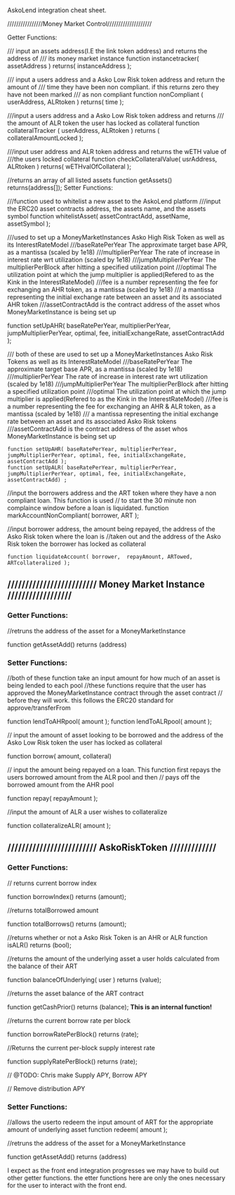 AskoLend integration cheat sheet.

////////////////Money Market Control////////////////////

Getter Functions:

/// input an assets address(I.E the link token address) and returns the address of
/// its money market instance
    function instancetracker( assetAddress ) returns( instanceAddress );


/// input a users address and a Asko Low Risk token address and return the amount of
/// time they have been non compliant. if this returns zero they have not been marked
/// as non compliant
    function nonCompliant ( userAddress, ALRtoken ) returns( time );

///input a users address and a Asko Low Risk token address and returns
/// the amount of ALR token the user has locked as collateral
    function collateralTracker ( userAddress, ALRtoken ) returns ( collateralAmountLocked );

///input user address and ALR token address and returns the wETH value of
///the users locked collateral
    function checkCollateralValue( usrAddress, ALRtoken )  returns( wETHvalOfCollateral );

//returns an array of all listed assets
    function getAssets() returns(address[]);
Setter Functions:

///function used to whitelist a new asset to the AskoLend platform
///input the ERC20 asset contracts address, the assets name, and the assets symbol
    function whitelistAsset( assetContractAdd, assetName, assetSymbol );


///used to set up a MoneyMarketInstances Asko High Risk Token as well as its InterestRateModel
///baseRatePerYear The approximate target base APR, as a mantissa (scaled by 1e18)
///multiplierPerYear  The rate of increase in interest rate wrt utilization (scaled by 1e18)
///jumpMultiplierPerYear The multiplierPerBlock after hitting a specified utilization point
///optimal The utilization point at which the jump multiplier is applied(Refered to as the Kink in the InterestRateModel)
///fee is a number representing the fee for exchanging an AHR token, as a mantissa (scaled by 1e18)
/// a mantissa representing the initial exchange rate between an asset and its associated AHR token
///assetContractAdd is the contract address of the asset whos MoneyMarketInstance is being set up

  function setUpAHR( baseRatePerYear, multiplierPerYear, jumpMultiplierPerYear, optimal, fee, initialExchangeRate, assetContractAdd );

/// both of these are used to set up a MoneyMarketInstances Asko Risk Tokens as well as its InterestRateModel
///baseRatePerYear The approximate target base APR, as a mantissa (scaled by 1e18)
///multiplierPerYear  The rate of increase in interest rate wrt utilization (scaled by 1e18)
///jumpMultiplierPerYear The multiplierPerBlock after hitting a specified utilization point
///optimal The utilization point at which the jump multiplier is applied(Refered to as the Kink in the InterestRateModel)
///fee is a number representing the fee for exchanging an AHR & ALR token, as a mantissa (scaled by 1e18)
/// a mantissa representing the initial exchange rate between an asset and its associated Asko Risk tokens
///assetContractAdd is the contract address of the asset whos MoneyMarketInstance is being set up

    function setUpAHR( baseRatePerYear, multiplierPerYear, jumpMultiplierPerYear, optimal, fee, initialExchangeRate, assetContractAdd );
    function setUpALR( baseRatePerYear, multiplierPerYear, jumpMultiplierPerYear, optimal, fee, initialExchangeRate, assetContractAdd) ;

//input the borrowers address and the ART token where they have a non compliant loan. This function is used
// to start the 30 minute non complaince window before a loan is liquidated.
    function markAccountNonCompliant( borrower, ART );

//input borrower address, the amount being repayed, the address of the Asko Risk token where the loan is
//taken out and the address of the Asko Risk token the borrower has locked as collateral

    function liquidateAccount( borrower,  repayAmount, ARTowed, ARTcollateralized );

## ///////////////////////// Money Market Instance //////////////////

### Getter Functions:
//retruns the address of the asset for a MoneyMarketInstance

function getAssetAdd()  returns (address)


### Setter Functions:

//both of these function take an input amount for how much of an asset is being lended to each pool
//these functions require that the user has approved the MoneyMarketInstance contract through the asset contract
// before they will work. this follows the ERC20 standard for approve/transferFrom

function lendToAHRpool( amount );
function lendToALRpool( amount );

// input the amount of asset looking to be borrowed and the address of the Asko Low Risk token the user has locked as collateral

function borrow( amount, collateral)

// input the amount being repayed on a loan. This function first repays the users borrowed amount from the ALR pool and then
// pays off the borrowed amount from the AHR pool

function repay( repayAmount );

//input the amount of ALR a user wishes to collateralize

function collateralizeALR( amount );

## ///////////////////////// AskoRiskToken /////////////

### Getter Functions:

// returns current borrow index

function borrowIndex() returns (amount);

//returns totalBorrowed amount

function totalBorrows() returns (amount);

//returns whether or not a Asko Risk Token is an AHR or ALR
function isALR() returns (bool);

//returns the amount of the underlying asset a user holds calculated from the balance of their ART

function balanceOfUnderlying( user ) returns (value);

//returns the asset balance of the ART contract

function getCashPrior() returns (balance);
    **This is an internal function!**

//returns the current borrow rate per block

function borrowRatePerBlock() returns (rate);

//Returns the current per-block supply interest rate

function supplyRatePerBlock() returns (rate);

// @TODO: Chris make Supply APY, Borrow APY

// Remove distribution APY

### Setter Functions:

//allows the userto redeem the input amount of ART for the appropriate amount of underlying asset
function redeem( amount );

//retruns the address of the asset for a MoneyMarketInstance

function getAssetAdd()  returns (address)


I expect as the front end integration progresses we may have to build out other getter functions. the etter functions here
are only the ones necessary for the user to interact with the front end.
